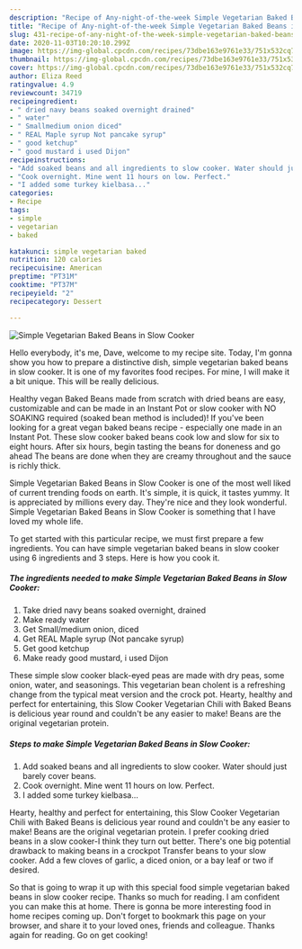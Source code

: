 ```yaml
---
description: "Recipe of Any-night-of-the-week Simple Vegetarian Baked Beans in Slow Cooker"
title: "Recipe of Any-night-of-the-week Simple Vegetarian Baked Beans in Slow Cooker"
slug: 431-recipe-of-any-night-of-the-week-simple-vegetarian-baked-beans-in-slow-cooker
date: 2020-11-03T10:20:10.299Z
image: https://img-global.cpcdn.com/recipes/73dbe163e9761e33/751x532cq70/simple-vegetarian-baked-beans-in-slow-cooker-recipe-main-photo.jpg
thumbnail: https://img-global.cpcdn.com/recipes/73dbe163e9761e33/751x532cq70/simple-vegetarian-baked-beans-in-slow-cooker-recipe-main-photo.jpg
cover: https://img-global.cpcdn.com/recipes/73dbe163e9761e33/751x532cq70/simple-vegetarian-baked-beans-in-slow-cooker-recipe-main-photo.jpg
author: Eliza Reed
ratingvalue: 4.9
reviewcount: 34719
recipeingredient:
- " dried navy beans soaked overnight drained"
- " water"
- " Smallmedium onion diced"
- " REAL Maple syrup Not pancake syrup"
- " good ketchup"
- " good mustard i used Dijon"
recipeinstructions:
- "Add soaked beans and all ingredients to slow cooker. Water should just barely cover beans."
- "Cook overnight. Mine went 11 hours on low. Perfect."
- "I added some turkey kielbasa..."
categories:
- Recipe
tags:
- simple
- vegetarian
- baked

katakunci: simple vegetarian baked 
nutrition: 120 calories
recipecuisine: American
preptime: "PT31M"
cooktime: "PT37M"
recipeyield: "2"
recipecategory: Dessert

---
```



![Simple Vegetarian Baked Beans in Slow Cooker](https://img-global.cpcdn.com/recipes/73dbe163e9761e33/751x532cq70/simple-vegetarian-baked-beans-in-slow-cooker-recipe-main-photo.jpg)

Hello everybody, it's me, Dave, welcome to my recipe site. Today, I'm gonna show you how to prepare a distinctive dish, simple vegetarian baked beans in slow cooker. It is one of my favorites food recipes. For mine, I will make it a bit unique. This will be really delicious.

Healthy vegan Baked Beans made from scratch with dried beans are easy, customizable and can be made in an Instant Pot or slow cooker with NO SOAKING required (soaked bean method is included)! If you&#39;ve been looking for a great vegan baked beans recipe - especially one made in an Instant Pot. These slow cooker baked beans cook low and slow for six to eight hours. After six hours, begin tasting the beans for doneness and go ahead The beans are done when they are creamy throughout and the sauce is richly thick.

Simple Vegetarian Baked Beans in Slow Cooker is one of the most well liked of current trending foods on earth. It's simple, it is quick, it tastes yummy. It is appreciated by millions every day. They're nice and they look wonderful. Simple Vegetarian Baked Beans in Slow Cooker is something that I have loved my whole life.


To get started with this particular recipe, we must first prepare a few ingredients. You can have simple vegetarian baked beans in slow cooker using 6 ingredients and 3 steps. Here is how you cook it.

<!--inarticleads1-->

##### The ingredients needed to make Simple Vegetarian Baked Beans in Slow Cooker:

1. Take  dried navy beans soaked overnight, drained
1. Make ready  water
1. Get  Small/medium onion, diced
1. Get  REAL Maple syrup (Not pancake syrup)
1. Get  good ketchup
1. Make ready  good mustard, i used Dijon


These simple slow cooker black-eyed peas are made with dry peas, some onion, water, and seasonings. This vegetarian bean cholent is a refreshing change from the typical meat version and the crock pot. Hearty, healthy and perfect for entertaining, this Slow Cooker Vegetarian Chili with Baked Beans is delicious year round and couldn&#39;t be any easier to make! Beans are the original vegetarian protein. 

<!--inarticleads2-->

##### Steps to make Simple Vegetarian Baked Beans in Slow Cooker:

1. Add soaked beans and all ingredients to slow cooker. Water should just barely cover beans.
1. Cook overnight. Mine went 11 hours on low. Perfect.
1. I added some turkey kielbasa...


Hearty, healthy and perfect for entertaining, this Slow Cooker Vegetarian Chili with Baked Beans is delicious year round and couldn&#39;t be any easier to make! Beans are the original vegetarian protein. I prefer cooking dried beans in a slow cooker-I think they turn out better. There&#39;s one big potential drawback to making beans in a crockpot Transfer beans to your slow cooker. Add a few cloves of garlic, a diced onion, or a bay leaf or two if desired. 

So that is going to wrap it up with this special food simple vegetarian baked beans in slow cooker recipe. Thanks so much for reading. I am confident you can make this at home. There is gonna be more interesting food in home recipes coming up. Don't forget to bookmark this page on your browser, and share it to your loved ones, friends and colleague. Thanks again for reading. Go on get cooking!
